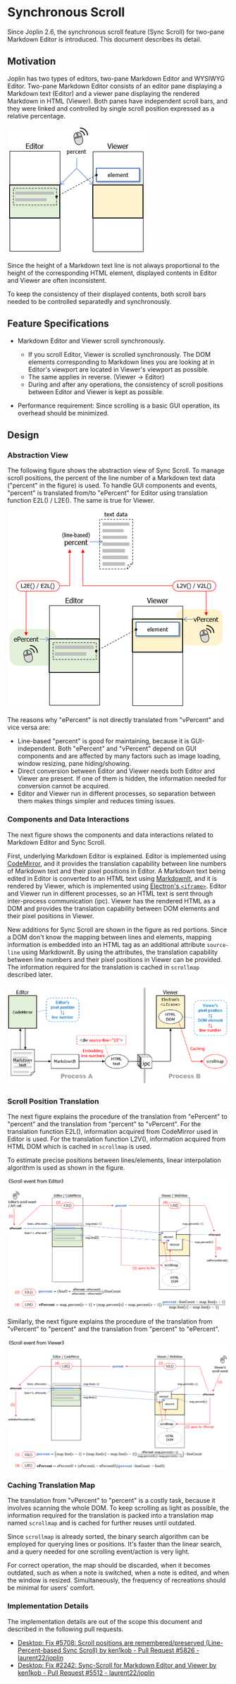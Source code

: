 # Synchronous Scroll

Since Joplin 2.6, the synchronous scroll feature (Sync Scroll) for two-pane Markdown Editor is introduced. This document describes its detail.

## Motivation

Joplin has two types of editors, two-pane Markdown Editor and WYSIWYG Editor. Two-pane Markdown Editor consists of an editor pane displaying a Markdown text (Editor) and a viewer pane displaying the rendered Markdown in HTML (Viewer). Both panes have independent scroll bars, and they were linked and controlled by single scroll position expressed as a relative percentage.

![Abstraction View without Sync Scroll](https://github.com/ken1kob/joplin/blob/sync-scroll-doc-preview/Assets/WebsiteAssets/images/sync_scroll/abst-wo-sync2.png)

Since the height of a Markdown text line is not always proportional to the height of the corresponding HTML element, displayed contents in Editor and Viewer are often inconsistent.

To keep the consistency of their displayed contents, both scroll bars needed to be controlled separatedly and synchronously.

## Feature Specifications

- Markdown Editor and Viewer scroll synchronously.
  - If you scroll Editor, Viewer is scrolled synchronously. The DOM elements corresponding to Markdown lines you are looking at in Editor's viewport are located in Viewer's viewport as possible.
  - The same applies in reverse. (Viewer -> Editor)
  - During and after any operations, the consistency of scroll positions between Editor and Viewer is kept as possible.

- Performance requirement: Since scrolling is a basic GUI operation, its overhead should be minimized.

## Design

### Abstraction View

The following figure shows the abstraction view of Sync Scroll. To manage scroll positions, the percent of the line number of a Markdown text data ("percent" in the figure) is used. To handle GUI components and events, "percent" is translated from/to "ePercent" for Editor using translation function  E2L() / L2E(). The same is true for Viewer.

![Abstraction View with Sync Scroll](https://github.com/ken1kob/joplin/blob/sync-scroll-doc-preview/Assets/WebsiteAssets/images/sync_scroll/abst-sync-lp2.png)

The reasons why "ePercent" is not directly translated from "vPercent" and vice versa are:
- Line-based "percent" is good for maintaining, because it is GUI-independent. Both "ePercent" and "vPercent" depend on GUI components and are affected by many factors such as image loading, window resizing, pane hiding/showing.
- Direct conversion between Editor and Viewer needs both Editor and Viewer are present. If one of them is hidden, the information needed for conversion cannot be acquired.
- Editor and Viewer run in different processes, so separation between them makes things simpler and reduces timing issues.

### Components and Data Interactions

The next figure shows the components and data interactions related to Markdown Editor and Sync Scroll.

First, underlying Markdown Editor is explained. Editor is implemented using [CodeMirror](https://codemirror.net/), and it provides the translation capability between line numbers of Markdown text and their pixel positions in Editor. A Markdown text being edited in Editor is converted to an HTML text using [MarkdownIt](https://github.com/markdown-it/markdown-it), and it is rendered by Viewer, which is implemented using [Electron's `<iframe>`](https://www.electronjs.org/docs/latest/tutorial/web-embeds#iframes). Editor and Viewer run in different processes, so an HTML text is sent through inter-process communication (ipc). Viewer has the rendered HTML as a DOM and provides the translation capability between DOM elements and their pixel positions in Viewer.

New additions for Sync Scroll are shown in the figure as red portions. Since a DOM don't know the mapping between lines and elements, mapping information is embedded into an HTML tag as an additional attribute `source-line` using MarkdownIt. By using the attributes, the translation capability between line numbers and their pixel positions in Viewer can be provided. The information required for the translation is cached in `scrollmap` described later.

![Components and Data Interactions](https://github.com/ken1kob/joplin/blob/sync-scroll-doc-preview/Assets/WebsiteAssets/images/sync_scroll/md-editor-components-pr.png)


### Scroll Position Translation

The next figure explains the procedure of the translation from "ePercent" to "percent" and the translation from "percent" to "vPercent". For the translation function E2L(), information acquired from CodeMirror used in Editor is used. For the translation function L2V(), information acquired from HTML DOM which is cached in  `scrollmap` is used.

To estimate precise positions between lines/elements, linear interpolation algorithm is used as shown in the figure.

![Translation from Editor to Viewer](https://github.com/ken1kob/joplin/blob/sync-scroll-doc-preview/Assets/WebsiteAssets/images/sync_scroll/trans-e2l-l2v-2.png)

Similarly, the next figure explains the procedure of the translation from "vPercent" to "percent" and the translation from "percent" to "ePercent".

![Translation from Viewer to Editor](https://github.com/ken1kob/joplin/blob/sync-scroll-doc-preview/Assets/WebsiteAssets/images/sync_scroll/trans-v2l-l2e-2.png)

### Caching Translation Map

The translation from "vPercent" to "percent" is a costly task, because it involves scanning the whole DOM. To keep scrolling as light as possible, the information required for the translation is packed into a translation map named `scrollmap` and is cached for further reuses until outdated.

Since `scrollmap` is already sorted, the binary search algorithm can be employed for querying lines or positions. It's faster than the linear search, and a query needed for one scrolling event/action is very light.

For correct operation, the map should be discarded, when it becomes outdated, such as  when a note is switched, when a note is edited, and when the window is resized. Simultaneously, the frequency of recreations should be minimal for users' comfort.

### Implementation Details

The implementation details are out of the scope this document and described in the following pull requests.

- [Desktop: Fix #5708: Scroll positions are remembered/preserved (Line-Percent-based Sync Scroll) by ken1kob - Pull Request #5826 - laurent22/joplin](https://github.com/laurent22/joplin/pull/5826)
- [Desktop: Fix #2242: Sync-Scroll for Markdown Editor and Viewer by ken1kob - Pull Request #5512 - laurent22/joplin](https://github.com/laurent22/joplin/pull/5512)
